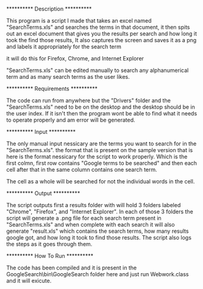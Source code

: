 ********** Description **********

  This program is a script I made that takes an excel named "SearchTerms.xls" and searches the terms in that document, it then spits out an excel document that gives you the results per search and how long it took the find those results, It also captures the screen and saves it as a png and labels it appropriately for the search term

it will do this for Firefox, Chrome, and Internet Explorer

"SearchTerms.xls" can be edited manually to search any alphanumerical term and as many search terms as the user likes. 

********** Requirements **********

  The code can run from anywhere but the "Drivers" folder and the "SearchTerms.xls" need to be on the desktop and the desktop should be in the user index. If it isn't then the program wont be able to find what it needs to operate properly and am error will be generated.

********** Input **********

  The only manual input nessicary are the terms you want to search for in the "SearchTerms.xls". the format that is present on the sample version that is here is the format nessicary for the script to work properly. Which is the first colmn, first row contains "Google terms to be searched" and then each cell after that in the same column contains one search term. 

The cell as a whole will be searched for not the individual words in the cell.


********** Output **********

  The script outputs first a results folder with will hold 3 folders labeled "Chrome", "Firefox", and "Internet Explorer". In each of those 3 folders the script will generate a .png file for each search term present in "SearchTerms.xls" and when complete with each search it will also generate "result.xls" which contains the search terms, how many results google got, and how long it took to find those results. The script also logs the steps as it goes through them.
  
  
********** How To Run **********

  The code has been compiled and it is present in the GoogleSearch\bin\GoogleSearch folder here and just run Webwork.class and it will exicute.
